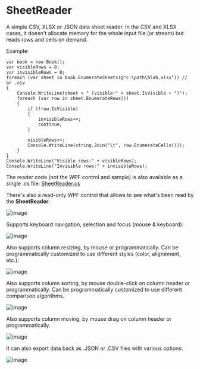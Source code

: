 # SheetReader
A simple CSV, XLSX or JSON data sheet reader. In the CSV and XLSX cases, it doesn't allocate memory for the whole input file (or stream) but reads rows and cells on demand.

Example:

    var book = new Book();
    var visibleRows = 0;
    var invisibleRows = 0;
    foreach (var sheet in book.EnumerateSheets(@"c:\path\blah.xlsx")) // or .csv
    {
        Console.WriteLine(sheet + " (visible:" + sheet.IsVisible + ")");
        foreach (var row in sheet.EnumerateRows())
        {
            if (!row.IsVisible)
            {
                invisibleRows++;
                continue;
            }
            
            visibleRows++;
            Console.WriteLine(string.Join("\t", row.EnumerateCells()));
        }
    }
    Console.WriteLine("Visible rows:" + visibleRows);
    Console.WriteLine("Invisible rows:" + invisibleRows);

The reader code (not the WPF control and sample) is also available as a single .cs file: [SheetReader.cs](Amalgamation/SheetReader.cs)

There's also a read-only WPF control that allows to see what's been read by the **SheetReader**:

![image](https://github.com/smourier/SheetReader/assets/5328574/6c32c034-0703-4879-88b7-7a615bfffee1)

Supports keyboard navigation, selection and focus (mouse & keyboard):

![image](https://github.com/smourier/SheetReader/assets/5328574/0eca72a2-ff5f-46b0-9fda-6f8e404cfdf6)

Also supports column resizing, by mouse or programmatically.
Can be programmatically customized to use different styles (color, alignement, etc.):

![image](https://github.com/smourier/SheetReader/assets/5328574/dd2d5a2b-fb14-41a2-a116-9ab8d67ec4c4)

Also supports column sorting, by mouse double-click on column header or programmatically. Can be programmatically customized to use different comparisoo algorithms.

![image](https://github.com/user-attachments/assets/9b06dd43-1bbb-47d3-bb6d-748c91aec8fd)

Also supports column moving, by mouse drag on column header or programmatically.

![image](https://github.com/user-attachments/assets/cb1a7316-f8c7-4a4c-bf94-67994ca3049f)

It can also  export data back as .JSON or .CSV files with various options:

![image](https://github.com/user-attachments/assets/f38780da-5fb7-41ce-97f7-59b8717624de)

